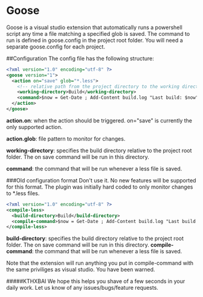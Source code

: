 Goose
=====

Goose is a visual studio extension that automatically runs a powershell script any time a file matching a specified glob is saved. The command to run is defined in goose.config in the project root folder. You will need a separate goose.config for each project. 


##Configuration
The config file has the following structure:
```xml
<?xml version="1.0" encoding="utf-8" ?>
<goose version="1">
  <action on="save" glob="*.less">
    <!-- relative path from the project directory to the working directory of the command -->
    <working-directory>Build</working-directory>
    <command>$now = Get-Date ; Add-Content build.log "Last build: $now"</command> 
  </action>
</goose>
```

**action.on**: when the action should be triggered. on="save" is currently the only supported action.

**action.glob**: file pattern to monitor for changes.

**working-directory**: specifies the build directory relative to the project root folder. The on save command will be run in this directory.

**command**: the command that will be run whenever a less file is saved.


###Old configuration format
Don't use it. No new features will be supported for this format. The plugin was initially hard coded to only monitor changes to *.less files.
```xml
<?xml version="1.0" encoding="utf-8" ?>
<compile-less>
  <build-directory>Build</build-directory>
  <compile-command>$now = Get-Date ; Add-Content build.log "Last build: $now"</compile-command> 
</compile-less>
```

**build-directory**: specifies the build directory relative to the project root folder. The on save command will be run in this directory.
**compile-command**: the command that will be run whenever a less file is saved.

Note that the extension will run anything you put in compile-command with the same priviliges as visual studio. You have been warned.




#####KTHXBAI
We hope this helps you shave of a few seconds in your daily work. 
Let us know of any issues/bugs/feature requests.
